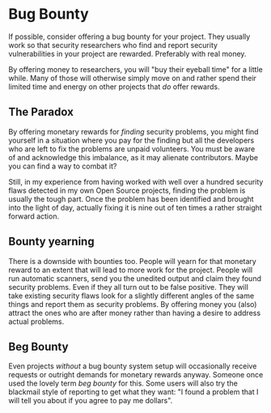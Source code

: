 # Bug Bounty

If possible, consider offering a bug bounty for your project. They usually
work so that security researchers who find and report security vulnerabilities
in your project are rewarded. Preferably with real money.

By offering money to researchers, you will "buy their eyeball time" for a
little while. Many of those will otherwise simply move on and rather spend
their limited time and energy on other projects that *do* offer rewards.

## The Paradox

By offering monetary rewards for *finding* security problems, you might find
yourself in a situation where you pay for the finding but all the developers
who are left to fix the problems are unpaid volunteers. You must be aware of
and acknowledge this imbalance, as it may alienate contributors. Maybe you can
find a way to combat it?

Still, in my experience from having worked with well over a hundred security
flaws detected in my own Open Source projects, finding the problem is usually
the tough part. Once the problem has been identified and brought into the
light of day, actually fixing it is nine out of ten times a rather straight
forward action.

## Bounty yearning

There is a downside with bounties too. People will yearn for that monetary
reward to an extent that will lead to more work for the project. People will
run automatic scanners, send you the unedited output and claim they found
security problems. Even if they all turn out to be false positive. They will
take existing security flaws look for a slightly different angles of the same
things and report them as security problems. By offering money you (also)
attract the ones who are after money rather than having a desire to address
actual problems.

## Beg Bounty

Even projects *without* a bug bounty system setup will occasionally receive
requests or outright demands for monetary rewards anyway. Someone once used
the lovely term *beg bounty* for this. Some users will also try the blackmail
style of reporting to get what they want: "I found a problem that I will tell
you about if you agree to pay me dollars".
